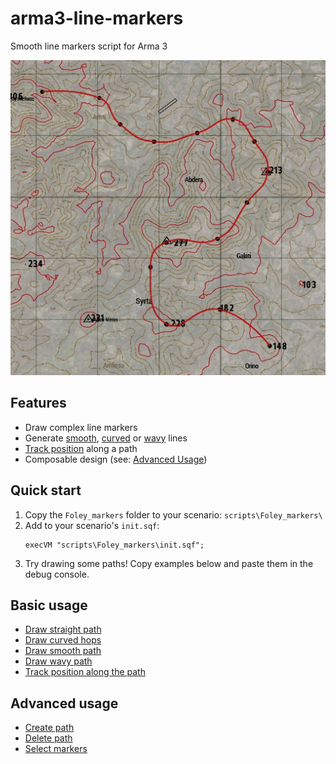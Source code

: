 # arma3-line-markers

Smooth line markers script for Arma 3

![Smooth path example](docs/screenshots/smooth-path.jpg)

## Features

* Draw complex line markers
* Generate [smooth](docs/basic-usage.md#draw-smooth-path), [curved](docs/basic-usage.md#draw-curved-hops) or [wavy](docs/basic-usage.md#draw-wavy-path) lines
* [Track position](docs/basic-usage.md#track-player-position-along-the-path) along a path
* Composable design (see: [Advanced Usage](docs/advanced-usage.md))

## Quick start

1. Copy the `Foley_markers` folder to your scenario: `scripts\Foley_markers\`
2. Add to your scenario's `init.sqf`:
    ```sqf
    execVM "scripts\Foley_markers\init.sqf";
    ```
3. Try drawing some paths! Copy examples below and paste them in the debug console.

## Basic usage

* [Draw straight path](docs/basic-usage.md#draw-straight-path)
* [Draw curved hops](docs/basic-usage.md#draw-curved-hops)
* [Draw smooth path](docs/basic-usage.md#draw-smooth-path)
* [Draw wavy path](docs/basic-usage.md#draw-wavy-path)
* [Track position along the path](docs/basic-usage.md#track-player-position-along-the-path)

## Advanced usage

* [Create path](docs/advanced-usage.md#create-path)
* [Delete path](docs/advanced-usage.md#delete-path)
* [Select markers](docs/advanced-usage.md#select-markers)
